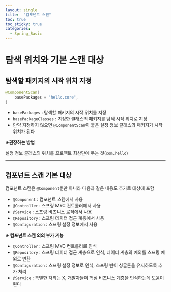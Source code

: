 ```yaml
---
layout: single
title:  "컴포넌트 스캔"
toc: true
toc_sticky: true
categories:
  - Spring_Basic
---
```


#  탐색 위치와 기본 스캔 대상



## 탐색할 패키지의 시작 위치 지정

```java
@ComponentScan(
 	basePackages = "hello.core",
}
```

- `basePackages` : 탐색할 패키지의 시작 위치를 지정
- `basePackageClasses` : 지정한 클래스의 패키지를 탐색 시작 위치로 지정
- 만약 지정하지 않으면 `@ComponentScan`이 붙은 설정 정보 클래스의 패키지가 시작 위치가 된다



**※권장하는 방법**

설정 정보 클래스의 위치를 프로젝트 최상단에 두는 것(`com.hello`)

---



## 컴포넌트 스캔 기본 대상



컴포넌트 스캔은 `@Component`뿐만 아니라 다음과 같은 내용도 추가로 대상에 포함

- `@Component` : 컴포넌트 스캔에서 사용
- `@Controller` : 스프링 MVC 컨트롤러에서 사용
- `@Service` : 스프링 비즈니스 로직에서 사용
- `@Repository` : 스프링 데이터 접근 계층에서 사용
- `@Configuration` : 스프링 설정 정보에서 사용



**※ 컴포넌트 스캔 외의 부가 기능**

-  `@Controller` : 스프링 MVC 컨트롤러로 인식
- `@Repository` : 스프링 데이터 접근 계층으로 인식, 데이터 계층의 예외를 스프링 예외로 변환
- `@Configuration` : 스프링 설정 정보로 인식, 스프링 빈이 싱글톤을 유지하도록 추가 처리
- `@Service` : 특별한 처리는 X, 개발자들이 핵심 비즈니스 계층을 인식하는데 도움이 된다
